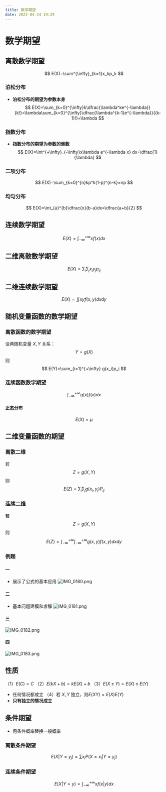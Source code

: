 ```yaml
---
title: 数学期望
date: 2022-04-24 19:29
---
```

# 数学期望
## 离散数学期望
$$
E(X)=\sum^{\infty}_{k=1}x_kp_k
$$
### 泊松分布
* **泊松分布的期望为参数本身**
$$
E(X)=\sum_{k=0}^{\infty}k\dfrac{\lambda^ke^{-\lambda}}{k!}=\lambda\sum_{k=0}^{\infty}\dfrac{\lambda^{k-1}e^{-\lambda}}{(k-1)!}=\lambda
$$
### 指数分布
* **指数分布的期望为参数的倒数**
$$
E(X)=\int^{+\infty}_{-\infty}x\lambda e^{-\lambda x} dx=\dfrac{1}{\lambda}
$$
### 二项分布
$$
E(X)=\sum_{k=0}^{n}kp^k(1-p)^{n-k}=np
$$
### 均匀分布
$$
E(X)=\int_{a}^{b}\dfrac{x}{b-a}dx=\dfrac{a+b}{2}
$$
## 连续数学期望
$$
E(X)=\int^{+\infty}_{-\infty}xf(x)dx
$$
## 二维离散数学期望
$$
E(X)=\sum_i\sum_j x_iy_jp_{ij}
$$
## 二维连续数学期望
$$
E(X)=\iint xyf(x,y)dxdy
$$
## 随机变量函数的数学期望
### 离散函数的数学期望
设两随机变量 $X,Y$ 关系：
$$Y=g(X)$$
则
$$
E(Y)=\sum_{i=1}^{+\infty} g(x_i)p_i
$$
### 连续函数数学期望
$$
\int^{+\infty}_{-\infty}g(x)f(x)dx
$$
#### 正态分布
$$
E(X)=\mu
$$
## 二维变量函数的期望
### 离散二维
若
$$
Z=g(X,Y)
$$
则
$$
E(Z)=\sum_i\sum_j g(x_i,y_j)P_{ij}
$$
### 连续二维
若
$$
Z=g(X,Y)
$$
则
$$
E(Z)=\int^{+\infty}_{-\infty}\int^{+\infty}_{-\infty}g(x,y)f(x,y)dxdy
$$
### 例题
#### 一
* 展示了公式的基本应用
![IMG_0180.png](http://image.tjzfile.xyz/images/2022/04/29/IMG_0180.png)
#### 二 
* 基本问题建模和求解
![IMG_0181.png](http://image.tjzfile.xyz/images/2022/04/29/IMG_0181.png)
#### 三
![IMG_0182.png](http://image.tjzfile.xyz/images/2022/04/29/IMG_0182.png)
#### 四
![IMG_0183.png](http://image.tjzfile.xyz/images/2022/04/29/IMG_0183.png)
## 性质
（1）$E(C)=C$
（2）$E(kX+b)=kE(X)+b$
（3）$E(X\pm Y)=E(X)\pm E(Y)$
* 任何情况都成立
（4）若 $X,Y$ 独立，则$E(XY)=E(X)E(Y)$
* **只有独立的情况成立**
## 条件期望
* 用条件概率替换一般概率
### 离散条件期望
$$
E(X|Y=y_j)=\sum x_iP(X=x_i|Y=y_j)
$$
### 连续条件期望
$$
E(X|Y=y)=\int_{-\infty}^{+\infty}xf(x|y)dx
$$

